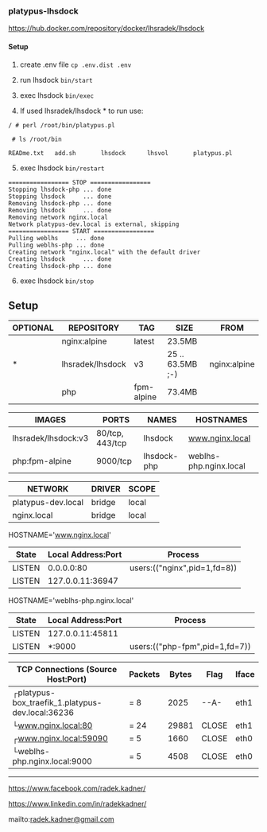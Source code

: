 ### platypus-lhsdock

https://hub.docker.com/repository/docker/lhsradek/lhsdock

#### Setup

1) create .env file ```cp .env.dist .env```
2) run lhsdock ```bin/start```
3) exec lhsdock ```bin/exec```

4) If used lhsradek/lhsdock * to run use:

```/ # perl /root/bin/platypus.pl```

``` # ls /root/bin```

```READme.txt   add.sh       lhsdock      lhsvol       platypus.pl```

5) exec lhsdock ```bin/restart```

```
================= STOP =================
Stopping lhsdock-php ... done
Stopping lhsdock     ... done
Removing lhsdock-php ... done
Removing lhsdock     ... done
Removing network nginx.local
Network platypus-dev.local is external, skipping
================= START =================
Pulling weblhs     ... done
Pulling weblhs-php ... done
Creating network "nginx.local" with the default driver
Creating lhsdock     ... done
Creating lhsdock-php ... done
```


6) exec lhsdock ```bin/stop```

## Setup

| OPTIONAL | REPOSITORY         |  TAG       | SIZE             | FROM
| -------- | ------------------ | ---------- | ---------------- | -------------
|          | nginx:alpine       | latest     | 23.5MB           |              
| *        | lhsradek/lhsdock   | v3         | 25 .. 63.5MB ;-) | nginx:alpine 
|          | php                | fpm-alpine | 73.4MB           |

| IMAGES              | PORTS           | NAMES       | HOSTNAMES
| ------------------- | --------------- | ----------- | ----------------------
| lhsradek/lhsdock:v3 | 80/tcp, 443/tcp | lhsdock     | www.nginx.local
| php:fpm-alpine      | 9000/tcp        | lhsdock-php | weblhs-php.nginx.local


| NETWORK                    | DRIVER | SCOPE
| -------------------------- | ------ | -----
| platypus-dev.local         | bridge | local
| nginx.local                | bridge | local


HOSTNAME='www.nginx.local'

| State       | Local Address:Port | Process 
| ----------- | ------------------ | ----------------------------
| LISTEN      |      0.0.0.0:80    | users:(("nginx",pid=1,fd=8))       
| LISTEN      |   127.0.0.11:36947 |                                    

HOSTNAME='weblhs-php.nginx.local'

| State       | Local Address:Port | Process 
| ----------- | ------------------ | -------------------------------
| LISTEN      |   127.0.0.11:45811 |                         
| LISTEN      |            *:9000  | users:(("php-fpm",pid=1,fd=7))


| TCP Connections (Source Host:Port)                 |      Packets    |    Bytes  |  Flag   |  Iface        
| -------------------------------------------------- | --------------- | --------- | ------- | ------
|┌platypus-box_traefik_1.platypus-dev.local:36236    |    =        8   |     2025  |  --A-   |  eth1
|└www.nginx.local:80                                 |    =       24   |    29881  |  CLOSE  |  eth1
|┌www.nginx.local:59090                              |    =        5   |     1660  |  CLOSE  |  eth0
|└weblhs-php.nginx.local:9000                        |    =        5   |     4508  |  CLOSE  |  eth0

-----

https://www.facebook.com/radek.kadner/

https://www.linkedin.com/in/radekkadner/

mailto:radek.kadner@gmail.com

